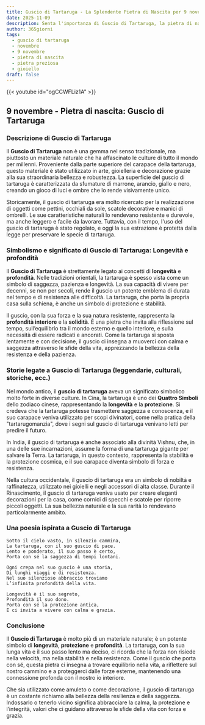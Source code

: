 ```yaml
---
title: Guscio di Tartaruga - La Splendente Pietra di Nascita per 9 novembre
date: 2025-11-09
description: Senta l'importanza di Guscio di Tartaruga, la pietra di nascita di 9 novembre che simboleggia Longevità e profondità. Lasci che la sua bellezza e il suo significato illuminino la sua giornata.
author: 365giorni
tags:
  - guscio di tartaruga
  - novembre
  - 9 novembre
  - pietra di nascita
  - pietra preziosa
  - gioiello
draft: false
---
```


{{< youtube id="ogCCWFLiz1A" >}}

## 9 novembre - Pietra di nascita: Guscio di Tartaruga

### Descrizione di Guscio di Tartaruga

Il **Guscio di Tartaruga** non è una gemma nel senso tradizionale, ma piuttosto un materiale naturale che ha affascinato le culture di tutto il mondo per millenni. Proveniente dalla parte superiore del carapace della tartaruga, questo materiale è stato utilizzato in arte, gioielleria e decorazione grazie alla sua straordinaria bellezza e robustezza. La superficie del guscio di tartaruga è caratterizzata da sfumature di marrone, arancio, giallo e nero, creando un gioco di luci e ombre che lo rende visivamente unico.

Storicamente, il guscio di tartaruga era molto ricercato per la realizzazione di oggetti come pettini, occhiali da sole, scatole decorative e manici di ombrelli. Le sue caratteristiche naturali lo rendevano resistente e durevole, ma anche leggero e facile da lavorare. Tuttavia, con il tempo, l'uso del guscio di tartaruga è stato regolato, e oggi la sua estrazione è protetta dalla legge per preservare le specie di tartaruga.

### Simbolismo e significato di Guscio di Tartaruga: Longevità e profondità

Il **Guscio di Tartaruga** è strettamente legato ai concetti di **longevità** e **profondità**. Nelle tradizioni orientali, la tartaruga è spesso vista come un simbolo di saggezza, pazienza e longevità. La sua capacità di vivere per decenni, se non per secoli, rende il guscio un potente emblema di durata nel tempo e di resistenza alle difficoltà. La tartaruga, che porta la propria casa sulla schiena, è anche un simbolo di protezione e stabilità.

Il guscio, con la sua forza e la sua natura resistente, rappresenta la **profondità interiore** e la **solidità**. È una pietra che invita alla riflessione sul tempo, sull’equilibrio tra il mondo esterno e quello interiore, e sulla necessità di essere radicati e ancorati. Come la tartaruga si sposta lentamente e con decisione, il guscio ci insegna a muoverci con calma e saggezza attraverso le sfide della vita, apprezzando la bellezza della resistenza e della pazienza.

### Storie legate a Guscio di Tartaruga (leggendarie, culturali, storiche, ecc.)

Nel mondo antico, il **guscio di tartaruga** aveva un significato simbolico molto forte in diverse culture. In Cina, la tartaruga è uno dei **Quattro Simboli** dello zodiaco cinese, rappresentando la **longevità** e la **protezione**. Si credeva che la tartaruga potesse trasmettere saggezza e conoscenza, e il suo carapace veniva utilizzato per scopi divinatori, come nella pratica della "tartarugomanzia", dove i segni sul guscio di tartaruga venivano letti per predire il futuro.

In India, il guscio di tartaruga è anche associato alla divinità Vishnu, che, in una delle sue incarnazioni, assume la forma di una tartaruga gigante per salvare la Terra. La tartaruga, in questo contesto, rappresenta la stabilità e la protezione cosmica, e il suo carapace diventa simbolo di forza e resistenza.

Nella cultura occidentale, il guscio di tartaruga era un simbolo di nobiltà e raffinatezza, utilizzato nei gioielli e negli accessori di alta classe. Durante il Rinascimento, il guscio di tartaruga veniva usato per creare eleganti decorazioni per la casa, come cornici di specchi e scatole per riporre piccoli oggetti. La sua bellezza naturale e la sua rarità lo rendevano particolarmente ambito.

### Una poesia ispirata a Guscio di Tartaruga

```
Sotto il cielo vasto, in silenzio cammina,
La tartaruga, con il suo guscio di pace.
Lento e ponderato, il suo passo è certo,
Porta con sé la saggezza di tempi lontani.

Ogni crepa nel suo guscio è una storia,
Di lunghi viaggi e di resistenza.
Nel suo silenzioso abbraccio troviamo
L’infinita profondità della vita.

Longevità è il suo segreto,
Profondità il suo dono.
Porta con sé la protezione antica,
E ci invita a vivere con calma e grazia.
```

### Conclusione

Il **Guscio di Tartaruga** è molto più di un materiale naturale; è un potente simbolo di **longevità**, **protezione** e **profondità**. La tartaruga, con la sua lunga vita e il suo passo lento ma deciso, ci ricorda che la forza non risiede nella velocità, ma nella stabilità e nella resistenza. Come il guscio che porta con sé, questa pietra ci insegna a trovare equilibrio nella vita, a riflettere sul nostro cammino e a proteggerci dalle forze esterne, mantenendo una connessione profonda con il nostro io interiore.

Che sia utilizzato come amuleto o come decorazione, il guscio di tartaruga è un costante richiamo alla bellezza della resilienza e della saggezza. Indossarlo o tenerlo vicino significa abbracciare la calma, la protezione e l’integrità, valori che ci guidano attraverso le sfide della vita con forza e grazia.